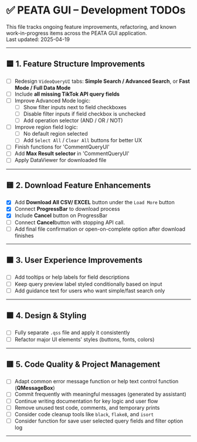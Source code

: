 # ✅ PEATA GUI – Development TODOs

This file tracks ongoing feature improvements, refactoring, and known work-in-progress items across the PEATA GUI application.  
Last updated: 2025-04-19

---

## 🟦 1. Feature Structure Improvements

- [ ] Redesign `VideoQueryUI` tabs: **Simple Search / Advanced Search**, or **Fast Mode / Full Data Mode**
- [ ] Include **all missing TikTok API query fields**
- [ ] Improve Advanced Mode logic:
  - [ ] Show filter inputs next to field checkboxes
  - [ ] Disable filter inputs if field checkbox is unchecked
  - [ ] Add operation selector (AND / OR / NOT)
- [ ] Improve region field logic:
  - [ ] No default region selected
  - [ ] Add `Select All` / `Clear All` buttons for better UX
- [ ] Finish functions for 'CommentQueryUI'
- [ ] Add **Max Result selector** in 'CommentQueryUI'
- [ ] Apply DataViewer for downloaded file

---

## 🟨 2. Download Feature Enhancements

- [x] Add **Download All CSV/ EXCEL** button under the `Load More` button
- [x] Connect **ProgressBar** to download process
- [x] Include **Cancel** button on ProgressBar
- [ ] Connect **Cancel**button with stopping API call.
- [ ] Add final file confirmation or open-on-complete option after download finishes

---

## 🟩 3. User Experience Improvements

- [ ] Add tooltips or help labels for field descriptions
- [ ] Keep query preview label styled conditionally based on input
- [ ] Add guidance text for users who want simple/fast search only

---

## 🟪 4. Design & Styling

- [ ] Fully separate `.qss` file and apply it consistently
- [ ] Refactor major UI elements' styles (buttons, fonts, colors)

---

## 🟥 5. Code Quality & Project Management

- [ ] Adapt common error message function or help text control function (**QMessageBox**)
- [ ] Commit frequently with meaningful messages (generated by assistant)
- [ ] Continue writing documentation for key logic and user flow
- [ ] Remove unused test code, comments, and temporary prints
- [ ] Consider code cleanup tools like `black`, `flake8`, and `isort`
- [ ] Consider function for save user selected query fields and filter option log

---

